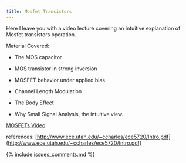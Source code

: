 ```yaml
---
title: Mosfet Transistors
---
```


Here I leave you with a video lecture covering an intuitive explanation of Mosfet transistors operation.

Material Covered:

* The MOS capacitor

* MOS transistor in strong inversion

* MOSFET behavior under applied bias

* Channel Length Modulation

* The Body Effect

* Why Small Signal Analysis, the intuitive view.

[MOSFETs Video](https://youtu.be/gfGjce2llSo)

references: [http://www.ece.utah.edu/~ccharles/ece5720/Intro.pdf](http://www.ece.utah.edu/~ccharles/ece5720/Intro.pdf)

{% include issues_comments.md %}
